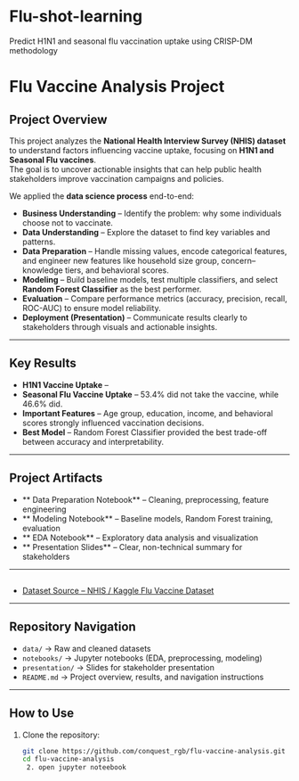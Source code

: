 # Flu-shot-learning
Predict H1N1 and seasonal flu vaccination uptake using CRISP-DM methodology
# Flu Vaccine Analysis Project

##  Project Overview
This project analyzes the **National Health Interview Survey (NHIS) dataset** to understand factors influencing vaccine uptake, focusing on **H1N1 and Seasonal Flu vaccines**.  
The goal is to uncover actionable insights that can help public health stakeholders improve vaccination campaigns and policies.  

We applied the **data science process** end-to-end:
- **Business Understanding** – Identify the problem: why some individuals choose not to vaccinate.  
- **Data Understanding** – Explore the dataset to find key variables and patterns.  
- **Data Preparation** – Handle missing values, encode categorical features, and engineer new features like household size group, concern–knowledge tiers, and behavioral scores.  
- **Modeling** – Build baseline models, test multiple classifiers, and select **Random Forest Classifier** as the best performer.  
- **Evaluation** – Compare performance metrics (accuracy, precision, recall, ROC-AUC) to ensure model reliability.  
- **Deployment (Presentation)** – Communicate results clearly to stakeholders through visuals and actionable insights.  

---

## Key Results
- **H1N1 Vaccine Uptake** –  
- **Seasonal Flu Vaccine Uptake** – 53.4% did not take the vaccine, while 46.6% did.  
- **Important Features** – Age group, education, income, and behavioral scores strongly influenced vaccination decisions.  
- **Best Model** – Random Forest Classifier provided the best trade-off between accuracy and interpretability.  

---

##  Project Artifacts
- ** Data Preparation Notebook** – Cleaning, preprocessing, feature engineering  
- ** Modeling Notebook** – Baseline models, Random Forest training, evaluation  
- ** EDA Notebook** – Exploratory data analysis and visualization  
- ** Presentation Slides** – Clear, non-technical summary for stakeholders  

---

## 

- [Dataset Source – NHIS / Kaggle Flu Vaccine Dataset](https://www.kaggle.com/c/h1n1-flu-vaccines-prediction/data)  

---

## Repository Navigation
- `data/` → Raw and cleaned datasets  
- `notebooks/` → Jupyter notebooks (EDA, preprocessing, modeling)  
- `presentation/` → Slides for stakeholder presentation  
- `README.md` → Project overview, results, and navigation instructions  

---

##  How to Use
1. Clone the repository:  
   ```bash
   git clone https://github.com/conquest_rgb/flu-vaccine-analysis.git
   cd flu-vaccine-analysis
    2. open jupyter noteebook
